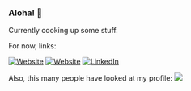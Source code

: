 ### Aloha! 👋
Currently cooking up some stuff.

For now, links:
<p align="left">
<a href="https://sean-speaks.com/"><img alt="Website" src="https://img.shields.io/badge/Website-sean--speaks.com-red?style=flat-square&logo=google-chrome"></a>
<a href="https://lefthook.com/"><img alt="Website" src="https://img.shields.io/badge/Website-lefthook.com-2b7150?style=flat-square&logo=google-chrome"></a>
<a href="https://www.linkedin.com/in/seanspeaks/"><img alt="LinkedIn" src="https://img.shields.io/badge/LinkedIn-seanspeaks-blue?style=flat-square&logo=linkedin"></a>
</p>


Also, this many people have looked at my profile: ![](https://github-visitors-badge.glitch.me/badge?page_id=seanspeaks.seanspeaks)
